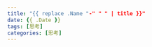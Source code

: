 ```yaml
---
title: "{{ replace .Name "-" " " | title }}"
date: {{ .Date }}
tags: [思考]
categories: [思考]
---
```


